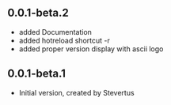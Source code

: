 ## 0.0.1-beta.2
- added Documentation
- added hotreload shortcut -r
- added proper version display with ascii logo

## 0.0.1-beta.1

- Initial version, created by Stevertus
